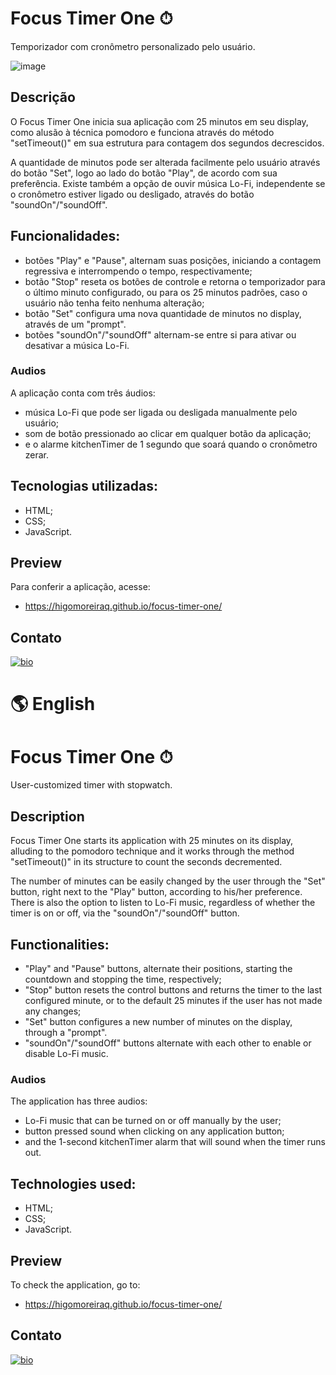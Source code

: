 # Focus Timer One ⏱

Temporizador com cronômetro personalizado pelo usuário.

![image](https://user-images.githubusercontent.com/107502907/192145634-49ba39ab-26a8-4eac-a3ed-96413ac7aae0.png)

## Descrição

O Focus Timer One inicia sua aplicação com 25 minutos em seu display, como alusão à técnica pomodoro 
e funciona através do método "setTimeout()" em sua estrutura para contagem dos segundos decrescidos.

A quantidade de minutos pode ser alterada facilmente pelo usuário através do botão "Set", logo ao lado do  botão "Play", de acordo com sua preferência.
Existe também a opção de ouvir música Lo-Fi, independente se o cronômetro estiver ligado ou desligado, através do botão "soundOn"/"soundOff".

## Funcionalidades:

- botões "Play" e "Pause", alternam suas posições, iniciando a contagem regressiva e interrompendo o tempo, respectivamente;
- botão "Stop" reseta os botões de controle e retorna o temporizador para o último minuto configurado, 
ou para os 25 minutos padrões, caso o usuário não tenha feito nenhuma alteração;
- botão "Set" configura uma nova quantidade de minutos no display, através de um "prompt".
- botões "soundOn"/"soundOff" alternam-se entre si para ativar ou desativar a música Lo-Fi.

### Audios

A aplicação conta com três áudios:

- música Lo-Fi que pode ser ligada ou desligada manualmente pelo usuário;
- som de botão pressionado ao clicar em qualquer botão da aplicação;
- e o alarme kitchenTimer de 1 segundo que soará quando o cronômetro zerar.

## Tecnologias utilizadas:

- HTML;
- CSS;
- JavaScript.

## Preview

Para conferir a aplicação, acesse:

- https://higomoreiraq.github.io/focus-timer-one/

## Contato

[![bio](https://img.shields.io/badge/bio_higomoreiraq-02799D?style=for-the-badge&logo=ko-fi&logoColor=white)](https://higomoreiraq.github.io/Bio-Higo-Moreira/)

#
# 🌎 English

# Focus Timer One ⏱

User-customized timer with stopwatch.

## Description

Focus Timer One starts its application with 25 minutes on its display, alluding to the pomodoro technique
and it works through the method "setTimeout()" in its structure to count the seconds decremented.

The number of minutes can be easily changed by the user through the "Set" button, right next to the "Play" button, according to his/her preference.
There is also the option to listen to Lo-Fi music, regardless of whether the timer is on or off, via the "soundOn"/"soundOff" button.

## Functionalities:

- "Play" and "Pause" buttons, alternate their positions, starting the countdown and stopping the time, respectively;
- "Stop" button resets the control buttons and returns the timer to the last configured minute,
or to the default 25 minutes if the user has not made any changes;
- "Set" button configures a new number of minutes on the display, through a "prompt".
- "soundOn"/"soundOff" buttons alternate with each other to enable or disable Lo-Fi music.

### Audios

The application has three audios:

- Lo-Fi music that can be turned on or off manually by the user;
- button pressed sound when clicking on any application button;
- and the 1-second kitchenTimer alarm that will sound when the timer runs out.

## Technologies used:

- HTML;
- CSS;
- JavaScript.

## Preview

To check the application, go to:

- https://higomoreiraq.github.io/focus-timer-one/

## Contato

[![bio](https://img.shields.io/badge/bio_higomoreiraq-02799D?style=for-the-badge&logo=ko-fi&logoColor=white)](https://higomoreiraq.github.io/Bio-Higo-Moreira/)
